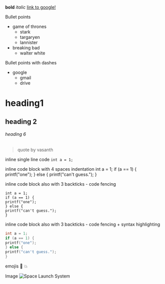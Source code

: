 **bold**
*italic*
[link to google!](http://google.com)

Bullet points
* game of thrones
  * stark
  * targaryen
  * lannister
* breaking bad
  * walter white

Bullet points with dashes
- google
  - gmail
  - drive

# heading1
## heading 2
###### heading 6

> quote
> by vasanth

inline single line code
`int a = 1;`

inline code block with 4 spaces indentation
    int a = 1;
    if (a == 1) {
      printf("one");
    } else {
      printf("can't guess.");
    }

inline code block also with 3 backticks - code fencing
```
int a = 1;
if (a == 1) {
printf("one");
} else {
printf("can't guess.");
}
```

inline code block also with 3 backticks - code fencing + syntax highlighting
```c
int a = 1;
if (a == 1) {
printf("one");
} else {
printf("can't guess.");
}
```

emojis
:camel:
:boom:

Image
![Space Launch System](https://octodex.github.com/images/yaktocat.png)